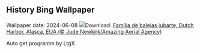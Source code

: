 ## History Bing Wallpaper
Wallpaper date: 2024-06-08
![](https://www.bing.com/th?id=OHR.HumpbackFamily_PT-BR7707157719_UHD.jpg&w=1000)Download: [Família de baleias jubarte, Dutch Harbor, Alasca, EUA (© Jude Newkirk/Amazing Aerial Agency)](https://www.bing.com/th?id=OHR.HumpbackFamily_PT-BR7707157719_UHD.jpg)

Auto get programm by LtgX
